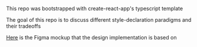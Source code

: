 This repo was bootstrapped with create-react-app's typescript template

The goal of this repo is to discuss different style-declaration paradigms and their tradeoffs

[Here](https://www.figma.com/file/CXuASpNX9bbZDmoRdaSHr2/Style-Shootout?node-id=0%3A1) is the Figma mockup that the design implementation is based on
